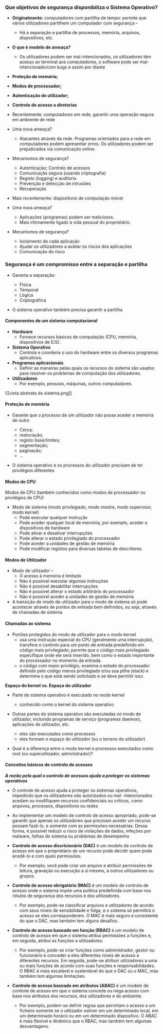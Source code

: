 
### Que objetivos de segurança disponibiliza o Sistema Operativo?

- **Originalmente:** computadores com partilha de tempo: permite que vários utilizadores partilhem um computador com segurança – 
	- Há a separação e partilha de processos, memória, arquivos, dispositivos, etc.

- **O que é modelo de ameaça?** 
	- Os utilizadores podem ser mal-intencionados, os utilizadores têm acesso ao terminal aos computadores, o software pode ser mal-intencionado/com bugs e assim por diante

- **Proteção de memória;**
- **Modos de processador;**
- **Autenticação de utilizador;**
- **Controlo de acesso a diretorias**

- Recentemente: computadores em rede, garantir uma operação segura em ambiente de rede

- Uma nova ameaça? 
	- Atacantes através da rede. Programas orientados para a rede em computadores podem apresentar erros. Os utilizadores podem ser prejudicados via comunicação online.

- Mecanismos de segurança? 
	- Autenticação; Controlo de acessos
	- Comunicação segura (usando criptografia)
	- Registo (logging) e auditoria
	- Prevenção e detecção de intrusões
	- Recuperação

- Mais recentemente: dispositivos de computação móvel
- Uma nova ameaça?
	- Aplicações (programas) podem ser maliciosos.
	- Mais intimamente ligado à vida pessoal do proprietário.

- Mecanismos de segurança?
	- Isolamento de cada aplicação
	- Ajudar os utilizadores a avaliar os riscos dos aplicações
	- Comunicação do risco

### Segurança é um compromisso entre a separação e partilha

- Garanta a separação:
	- Física
	- Temporal 
	- Lógica
	- Criptográfica

- O sistema operativo também precisa garantir a partilha

#### Componentes de um sistema computacional

- **Hardware**
	- Fornece recursos básicos de computação (CPU, memória, dispositivos de E/S). 
- **Sistema Operativo**
	- Controla e coordena o uso do hardware entre os diversos programas aplicativos.
- **Programas aplicacionais**
	- Definir as maneiras pelas quais os recursos do sistema são usados para resolver os problemas de computação dos utilizadores. 
- **Utilizadores**
	- Por exemplo, pessoas, máquinas, outros computadores.

![[vista abstrata do sistema.png]]

#### Proteção de memória

- Garante que o processo de um utilizador não possa aceder a memória de outro
	- Cerca;
	- realocação;
	- registo base/limites;
	- segmentação;
	- paginação;
	- …

- O sistema operativo e os processos do utilizador precisam de ter privilégios diferentes

#### Modos de CPU

Modos de CPU (também conhecidos como modos de processador ou privilégios de CPU)

- Modo de sistema (modo privilegiado, modo mestre, modo supervisor, modo kernel)
	- Pode executar qualquer instrução
	- Pode aceder qualquer local de memória, por exemplo, aceder a dispositivos de hardware
	- Pode ativar e desativar interrupções
	- Pode alterar o estado privilegiado do processador
	- Pode aceder a unidades de gestão de memória 
	- Pode modificar registos para diversas tabelas de descritores

#### Modos de Utilizador

- Modo de utilizador –
	- O acesso à memória é limitado
	- Não é possível executar algumas instruções 
	- Não é possível desabilitar interrupções
	- Não é possível alterar o estado arbitrário do processador
	- Não é possível aceder a unidades de gestão de memória
- A transição do modo de utilizador para o modo de sistema só pode acontecer através de pontos de entrada bem definidos, ou seja, através de chamadas de sistema

#### Chamadas ao sistema

- Portões protegidos do modo de utilizador para o modo kernel 
	- usa uma instrução especial do CPU (geralmente uma interrupção), transfere o controlo para um ponto de entrada predefinido em código mais privilegiado; permite que o código mais privilegiado especifique onde ele será inserido, bem como o estado importante do processador no momento da entrada. 
	- o código com maior privilégio, examina o estado do processador definido pelo código menos privilegiado e/ou sua pilha (stack) e determina o que está sendo solicitado e se deve permitir isso.

**Espaço do kernel vs. Espaço do utilizador**

- Parte do sistema operativo é executado no modo kernel
	- conhecido como o kernel do sistema operativo

- Outras partes do sistema operativo são executadas no modo de utilizador, incluindo programas de serviço (programas daemon), aplicações de utilizador, etc.
	- eles são executados como processos 
	- eles formam o espaço do utilizador (ou o terreno do utilizador)
- Qual é a diferença entre o modo kernel e processos executados como root (ou superutilizador, administrador)?

#### Conceitos básicos de controlo de acessos

***A razão pela qual o controlo de acessos ajuda a proteger os sistemas operativos***

- O controle de acesso ajuda a proteger os sistemas operativos, impedindo que os utilizadores não autorizados ou mal- intencionados acedam ou modifiquem recursos confidenciais ou críticos, como arquivos, processos, dispositivos ou redes
- Ao implementar um modelo de controlo de acesso apropriado, pode-se garantir que apenas os utilizadores que precisam aceder um recurso possam fazê-lo, e somente com as permissões necessárias. Dessa forma, é possível reduzir o risco de violações de dados, infeções por malware, falhas do sistema ou problemas de desempenho

- **Controlo de acesso discricionário (DAC)** é um modelo de controlo de acesso em que o proprietário de um recurso pode decidir quem pode acedê-lo e com quais permissões.
	- Por exemplo, você pode criar um arquivo e atribuir permissões de leitura, gravação ou execução a si mesmo, a outros utilizadores ou grupos.

- **Controlo de acesso obrigatório (MAC)** é um modelo de controlo de acesso onde o sistema impõe uma política predefinida com base nos rótulos de segurança dos recursos e dos utilizadores.
	- Por exemplo, pode-se classificar arquivos e utilizadores de acordo com seus níveis de sensibilidade e folga, e o sistema só permitirá o acesso se eles corresponderem. O MAC é mais seguro e consistente do que o DAC, mas também tem alguns desafios.

- **Controlo de acesso baseado em função (RBAC)** é um modelo de controlo de acesso em que o sistema atribui permissões a funções e, em seguida, atribui as funções a utilizadores.
	- Por exemplo, pode-se criar funções como administrador, gestor ou funcionário e conceder a eles diferentes níveis de acesso a diferentes recursos. Em seguida, pode-se atribuir utilizadores a uma ou mais funções de acordo com suas funções e responsabilidades. O RBAC é mais escalável e sustentável do que o DAC ou o MAC, mas também tem algumas limitações.

- **Controlo de acesso baseado em atributos (ABAC)** é um modelo de controle de acesso em que o sistema concede ou nega acesso com base nos atributos dos recursos, dos utilizadores e do ambiente.
	- Por exemplo, podem-se definir regras que permitam o acesso a um ficheiro somente se o utilizador estiver em um determinado local, em um determinado horário ou em um determinado dispositivo. O ABAC é mais flexível e dinâmico que o RBAC, mas também tem algumas desvantagens.
